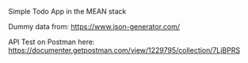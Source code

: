 Simple Todo App in the MEAN stack

Dummy data from: https://www.json-generator.com/

API Test on Postman here: https://documenter.getpostman.com/view/1229795/collection/7LjBPRS

